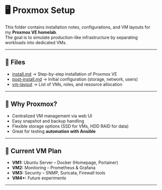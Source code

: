 # 🖥️ Proxmox Setup

This folder contains installation notes, configurations, and VM layouts for my **Proxmox VE homelab**.  
The goal is to simulate production-like infrastructure by separating workloads into dedicated VMs.

---

## 📂 Files
- [install.md](https://github.com/raoulmoise/homelab/blob/main/proxmox-setup/install.md) → Step-by-step installation of Proxmox VE  
- [post-install.md](https://github.com/raoulmoise/homelab/blob/main/proxmox-setup/post-install.md) → Initial configuration (storage, network, users)  
- [vm-layout](https://github.com/raoulmoise/homelab/tree/main/proxmox-setup/vm-layout) → List of VMs, roles, and resource allocation  

---

## 🧩 Why Proxmox?
- Centralized VM management via web UI  
- Easy snapshot and backup handling  
- Flexible storage options (SSD for VMs, HDD RAID for data)  
- Great for testing **automation with Ansible**  

---

## 🚀 Current VM Plan
- **VM1:** Ubuntu Server – Docker (Homepage, Portainer) 
- **VM2:** Monitoring – Prometheus & Grafana  
- **VM3:** Security – SNMP, Suricata, Firewall tools  
- **VM4+:** Future experiments  

---
